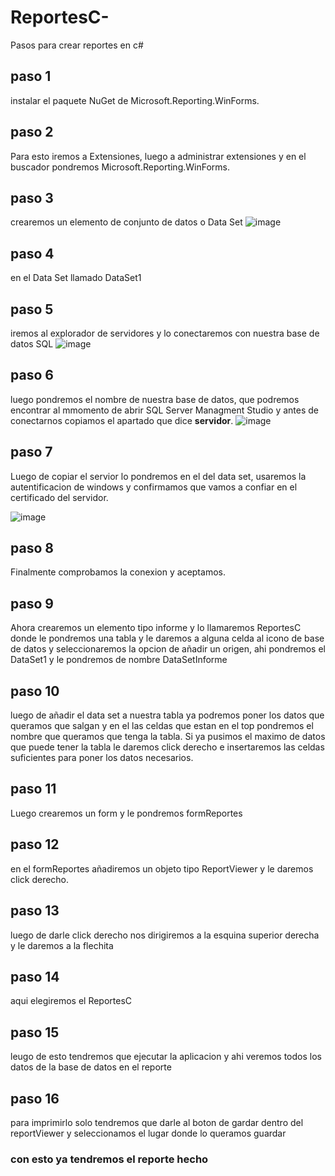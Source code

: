 # ReportesC-
Pasos para crear reportes en c#
## paso 1
instalar el paquete NuGet de Microsoft.Reporting.WinForms.
## paso 2
Para esto iremos a Extensiones, luego a administrar extensiones y en el buscador pondremos Microsoft.Reporting.WinForms.
## paso 3
crearemos un elemento de conjunto de datos o Data Set
![image](https://github.com/user-attachments/assets/6a07f3eb-0668-4a8d-99e6-05d178cd3699)

## paso 4
en el Data Set llamado DataSet1 

## paso 5
iremos al explorador de servidores y lo conectaremos con nuestra base de datos SQL
![image](https://github.com/user-attachments/assets/144378b1-2a6e-4381-8378-2985e37acca1)

## paso 6
luego pondremos el nombre de nuestra base de datos, que podremos encontrar al mmomento de abrir SQL Server Managment Studio y antes de conectarnos copiamos el apartado que dice **servidor**.
![image](https://github.com/user-attachments/assets/748d0430-3d20-488e-bcbf-02c27fe1f2a0)

## paso 7
Luego de copiar el servior lo pondremos en el del data set, usaremos la autentificacion de windows y confirmamos que vamos a confiar en el certificado del servidor.

![image](https://github.com/user-attachments/assets/145deb6e-1fc1-4950-a97f-e217f2875dae)

## paso 8
Finalmente comprobamos la conexion y aceptamos.
## paso 9
Ahora crearemos un elemento tipo informe y lo llamaremos ReportesC donde le pondremos una tabla y le daremos a alguna celda al icono de base de datos y seleccionaremos la opcion de añadir un origen, ahi pondremos el DataSet1 y le pondremos de nombre DataSetInforme
## paso 10 
luego de añadir el data set a nuestra tabla ya podremos poner los datos que queramos que salgan y en el las celdas que estan en el top pondremos el nombre que queramos que tenga la tabla. Si ya pusimos el maximo de datos que puede tener la tabla le daremos click derecho e insertaremos las celdas suficientes para poner los datos necesarios.
## paso 11 
Luego crearemos un form y le pondremos formReportes
## paso 12
en el formReportes añadiremos un objeto tipo ReportViewer y le daremos click derecho.
## paso 13
luego de darle click derecho nos dirigiremos a la esquina superior derecha y le daremos a la flechita
## paso 14
aqui elegiremos el ReportesC
## paso 15
leugo de esto tendremos que ejecutar la aplicacion y ahi veremos todos los datos de la base de datos en el reporte 
## paso 16 
para imprimirlo solo tendremos que darle al boton de gardar dentro del reportViewer y seleccionamos el lugar donde lo queramos guardar
### con esto ya tendremos el reporte hecho
